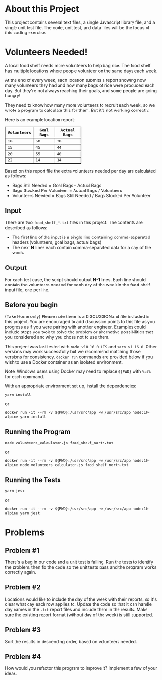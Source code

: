 # About this Project

This project contains several text files, a single Javascript library file, and a single unit test file.  The code, unit test, and data files will be the focus of this coding exercise.

# Volunteers Needed!

A local food shelf needs more volunteers to help bag rice. The food shelf has multiple locations where people volunteer on the same days each week.

At the end of every week, each location submits a report showing how many volunteers they had and how many bags of rice were produced each day. But they're not always reaching their goals, and some people are going hungry!

They need to know how many more volunteers to recruit each week, so we wrote a program to calculate this for them. But it's not working correctly.

Here is an example location report:
  <table border=1 cellpadding=5 style="font-family: monospace; width:50%">
    <tr>
      <th>Volunteers</th>
      <th>Goal Bags</th>
      <th>Actual Bags</th>
    </tr>
    <tr>
      <td>10</td>
      <td>50</td>
      <td>30</td>
    </tr>
    <tr>
      <td>15</td>
      <td>45</td>
      <td>44</td>
    </tr>
    <tr>
      <td>20</td>
      <td>55</td>
      <td>40</td>
    </tr>
    <tr>
      <td>22</td>
      <td>14</td>
      <td>14</td>
    </tr>
  </table>

Based on this report file the extra volunteers needed per day are calculated as follows:

  * Bags Still Needed = Goal Bags - Actual Bags
  * Bags Stocked Per Volunteer = Actual Bags / Volunteers
  * Volunteers Needed = Bags Still Needed / Bags Stocked Per Volunteer

## Input

There are two `food_shelf_*.txt` files in this project.  The contents are described as follows:
 * The first line of the input is a single line containing comma-separated headers (volunteers, goal bags, actual bags)
 * The next **N** lines each contain comma-separated data for a day of the week.

## Output

For each test case, the script should output **N-1** lines. Each line should contain the volunteers needed for each day of the week in the food shelf input file, one per line.

## Before you begin

(Take Home only) Please note there is a DISCUSSION.md file included in this project. You are encouraged to add discussion points to this file as you progress as if you were pairing with another engineer. Examples could include steps you took to solve the problem or alternative possibilities that you considered and why you chose not to use them.

This project was last tested with `node v10.16.0 LTS` and `yarn v1.16.0`. Other versions may work successfully but we recommend matching those versions for consistency. `docker run` commands are 
provided below if you wish to use a Docker container as an isolated environment.

Note: Windows users using Docker may need to replace `${PWD}` with `%cd%` for each command.

With an appropriate environment set up, install the dependencies:

    yarn install
    
or

    docker run -it --rm -v ${PWD}:/usr/src/app -w /usr/src/app node:10-alpine yarn install

## Running the Program

    node volunteers_calculator.js food_shelf_north.txt

or     
    
    docker run -it --rm -v ${PWD}:/usr/src/app -w /usr/src/app node:10-alpine node volunteers_calculator.js food_shelf_north.txt

## Running the Tests

    yarn jest

or     
    
    docker run -it --rm -v ${PWD}:/usr/src/app -w /usr/src/app node:10-alpine yarn jest

# Problems
## Problem #1

There's a bug in our code and a unit test is failing. Run the tests to identify the problem, then fix the code so the unit tests pass and the program works correctly again.

## Problem #2

Locations would like to include the day of the week with their reports, so it's clear what day each row applies to.
Update the code so that it can handle day names in the `.txt` report files and include them in the results. Make sure the existing report format (without day of the week) is still supported.

## Problem #3

Sort the results in descending order, based on volunteers needed.

## Problem #4

How would you refactor this program to improve it? Implement a few of your ideas.
